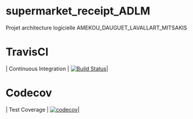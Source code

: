 # supermarket_receipt_ADLM
Projet architecture logicielle AMEKOU_DAUGUET_LAVALLART_MITSAKIS

# TravisCI
| Continuous Integration | [![Build Status](https://travis-ci.org/kawadjou/supermarket_receipt_ADLM.svg?branch=master)](https://travis-ci.org/kawadjou/supermarket_receipt_ADLM)|

# Codecov
| Test Coverage          | [![codecov](https://codecov.io/gh/kawadjou/supermarket_receipt_ADLM/branch/master/graph/badge.svg)](https://codecov.io/gh/kawadjou/supermarket_receipt_ADLM)|

 
